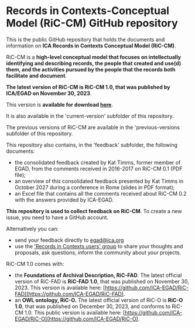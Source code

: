 # Records in Contexts-Conceptual Model (RiC-CM) GitHub repository

This is the public GitHub repository that holds the documents and information on **ICA Records in Contexts Conceptual Model (RiC-CM)**.

RiC-CM is a **high-level conceptual model that focuses on intellectually identifying and describing
records, the people that created and use(d) them, and the activities pursued by the people that
the records both facilitate and document**.

**The latest version of RiC-CM is RiC-CM 1.0, that was published by ICA/EGAD on November 30, 2023**. 

This version is **available for download [here](https://github.com/ICA-EGAD/RiC-CM/releases/tag/v1.0.1)**.

It is also available in the 'current-version' subfolder of this repository. 


The previous versions of RiC-CM are available in the 'previous-versions subfolder of this repository.

This repository also contains, in the 'feedback' subfolder, the following documents:

- the consolidated feedback created by Kat Timms, former member of EGAD, from the comments received in 2016-2017 on RiC-CM 0.1 (PDF file);
- an overview of this consolidated feedback presented by Kat Timms in October 2027 during a conference in Rome (slides in PDF format);
- an Excel file that contains all the comments received about RiC-CM 0.2 with the answers provided by ICA-EGAD.

**This repository is used to collect feedback on RiC-CM**. To create a new issue, you need to have a GitHub account. 

Alternatively you can:
- send your feedback directly to egad@ica.org
- use the ['Records in Contexts users' group](https://groups.google.com/g/Records_in_Contexts_users) to share your thoughts and proposals, ask questions, inform the community about your projects.

RiC-CM 1.0 comes with:
- the **Foundations of Archival Description, RiC-FAD**.
The latest official version of RiC-FAD is **RiC-FAD 1.0**, that was published on November 30, 2023. This version is available here: [https://github.com/ICA-EGAD/RiC-FAD](https://github.com/ICA-EGAD/RiC-FAD).
- an **OWL ontology, RiC-O.**
The latest official version of RiC-O is **RiC-O 1.0**, that was published on December 30, 2023, and conforms to RiC-CM 1.0. This public version is available here: [https://github.com/ICA-EGAD/RiC-O](https://github.com/ICA-EGAD/RiC-O). 

